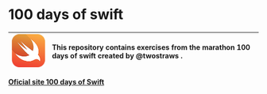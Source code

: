 # 100 days of swift 

![Swift logo](Resources/logo.png) | This repository contains exercises from the marathon 100 days of swift created by @twostraws .
:--------- | :------

[**Oficial site 100 days of Swift**](https://www.hackingwithswift.com/100)

